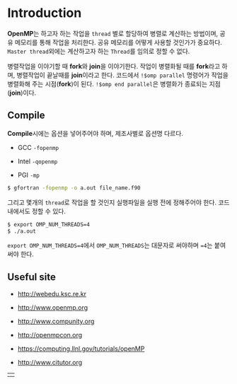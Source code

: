 # Introduction
**OpenMP**는 하고자 하는 작업을 `thread` 별로 할당하여 병렬로 계산하는 방법이며, 공유 메모리를 통해 작업을 처리한다. 공유 메모리를 어떻게 사용할 것인가가 중요하다. `Master thread`외에는 계산하고자 하는 `Thread`를 임의로 정할 수 없다.

병렬작업을 이야기할 때 **fork**와 **join**을 이야기한다. 작업이 병렬화될 때를 **fork**라고 하며, 병렬작업이 끝날때를 **join**이라고 한다. 코드에서 `!$omp parallel` 명령어가 작업을 병렬화해 주는 시점(**fork**)이 된다. `!$omp end parallel`은 병렬화가 종료되는 지점(**join**)이다.

## Compile
**Compile**시에는 옵션을 넣어주어야 하며, 제조사별로 옵션명 다르다.

- GCC `-fopenmp`

- Intel `-qopenmp`

- PGI `-mp`

```bash
$ gfortran -fopenmp -o a.out file_name.f90
```
그리고 몇개의 `thread`로 작업을 할 것인지 실행파일을 실행 전에 정해주어야 한다. 코드내에서도 정할 수 있다.
```bash
$ export OMP_NUM_THREADS=4
$ ./a.out
```
`export OMP_NUM_THREADS=4`에서 `OMP_NUM_THREADS`는 대문자로 써야하며 `=4`는 붙여써야 한다.

## Useful site

- <a href="http://webedu.ksc.re.kr" target="_blank"> http://webedu.ksc.re.kr </a>

- <a href="http://www.openmp.org" target="_blank"> http://www.openmp.org </a>

- <a href="http://www.compunity.org" target="_blank"> http://www.compunity.org </a>

- <a href="http://openmpcon.org" target="_blank"> http://openmpcon.org </a>

- <a href="https://computing.llnl.gov/tutorials/openMP" target="_blank"> https://computing.llnl.gov/tutorials/openMP </a>

- <a href="http://www.citutor.org" target="_blank"> http://www.citutor.org </a>



|  |
| :--: |
|  |
